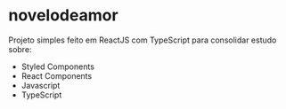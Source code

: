 # novelodeamor

Projeto simples feito em ReactJS com TypeScript para consolidar estudo sobre:
* Styled Components
* React Components
* Javascript
* TypeScript
